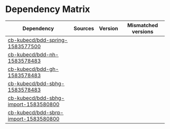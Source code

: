 # Dependency Matrix

Dependency | Sources | Version | Mismatched versions
---------- | ------- | ------- | -------------------
[cb-kubecd/bdd-spring-1583577500](https://github.com/cb-kubecd/bdd-spring-1583577500.git) |  | []() | 
[cb-kubecd/bdd-nh-1583578483](https://github.com/cb-kubecd/bdd-nh-1583578483.git) |  | []() | 
[cb-kubecd/bdd-gh-1583578483](https://github.com/cb-kubecd/bdd-gh-1583578483.git) |  | []() | 
[cb-kubecd/bdd-sbhg-1583578483](https://github.com/cb-kubecd/bdd-sbhg-1583578483.git) |  | []() | 
[cb-kubecd/bdd-sbhg-import-1583580800](https://github.com/cb-kubecd/bdd-sbhg-import-1583580800.git) |  | []() | 
[cb-kubecd/bdd-sbrp-import-1583580800](https://github.com/cb-kubecd/bdd-sbrp-import-1583580800.git) |  | []() | 
